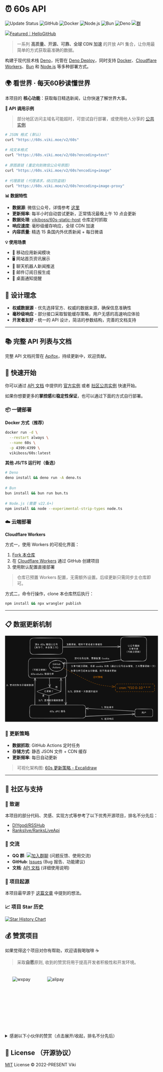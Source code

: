 # ⏰ 60s API

![Update Status](https://github.com/vikiboss/60s-static-host/workflows/schedule/badge.svg) ![GitHub](https://img.shields.io/github/v/release/vikiboss/60s?label=GitHub) ![Docker](https://img.shields.io/docker/v/vikiboss/60s?style=flat&label=Docker) ![Node.js](https://img.shields.io/badge/Node.js-6DA55F?logo=node.js&logoColor=white) ![Bun](https://img.shields.io/badge/Bun-%23000000.svg?logo=bun&logoColor=white) ![Deno](https://img.shields.io/badge/Deno-000000?logo=deno&logoColor=white) [![群](https://img.shields.io/badge/%E4%BC%81%E9%B9%85%E7%BE%A4-595941841-ff69b4)](https://qm.qq.com/q/RpJXzgfAMG)

<a href="https://hellogithub.com/repository/vikiboss/60s" target="_blank"><img src="https://api.hellogithub.com/v1/widgets/recommend.svg?rid=8e9af473df2244f59d84b79915298fcc&claim_uid=wXMelR56paDoO2x&theme=dark" alt="Featured｜HelloGitHub" style="width: 250px; height: 54px;" width="250" height="54" /></a>

> 一系列 **高质量、开源、可靠、全球 CDN 加速** 的开放 API 集合，让你用最简单的方式获取最准确的数据。

构建于现代技术栈 [Deno](https://deno.com/)，托管在 [Deno Deploy](https://deno.com/deploy)，同时支持 [Docker](https://docker.com)、[Cloudflare Workers](https://www.cloudflare.com/zh-cn/developer-platform/products/workers/)、[Bun](https://bun.sh/) 和 [Node.js](https://nodejs.org/) 等多种部署方式。

## 🌍 看世界 · 每天60秒读懂世界

本项目的 **核心功能**：获取每日精选新闻，让你快速了解世界大事。

**📡 API 调用示例**

> 部分地区访问主域名可能超时，可尝试自行部署，或使用他人分享的 [公共实例](https://docs.60s-api.viki.moe/7306811m0)

```bash
# JSON 格式 (默认)
curl "https://60s.viki.moe/v2/60s"

# 纯文本格式
curl "https://60s.viki.moe/v2/60s?encoding=text"

# 原图直链 (重定向到微信公众号原图)
curl "https://60s.viki.moe/v2/60s?encoding=image"

# 代理直链 (代理请求，绕过防盗链)
curl "https://60s.viki.moe/v2/60s?encoding=image-proxy"
```

**📊 数据特性**

- **数据源**: 微信公众号，详情参考 [这里](https://github.com/vikiboss/60s-static-host/blob/main/src/config/constants.ts#L1-L5)
- **更新频率**: 每半小时自动尝试更新，正常情况最晚上午 10 点会更新
- **数据处理**: [vikiboss/60s-static-host](https://github.com/vikiboss/60s-static-host) 仓库定时抓取
- **响应速度**: 毫秒级缓存响应，全球 CDN 加速
- **内容质量**: 精选 15 条国内外优质新闻 + 每日微语

**💡 使用场景**

- 📱 移动应用新闻模块
- 🖥️ 网站首页资讯展示  
- 🤖 聊天机器人新闻推送
- 📧 邮件订阅日报生成
- 🔔 桌面通知提醒

## 🎯 设计理念

- **权威数据源** - 优先选择官方、权威的数据来源，确保信息准确性
- **毫秒级响应** - 部分接口采取智能缓存策略，用户无感的高速响应体验
- **开发者友好** - 统一的 API 设计，简洁的参数结构，完善的文档支持

---

## 📚 完整 API 列表与文档

完整 API 文档托管在 [Apifox](https://docs.60s-api.viki.moe)，持续更新中，欢迎贡献。

## 🚀 快速开始

你可以通过 [API 文档](https://docs.60s-api.viki.moe) 中提供的 [官方实例](https://60s.viki.moe) 或者 [社区公共实例](https://docs.60s-api.viki.moe/7306811m0) 快速开始。


如果你想要更多的**掌控感**和**稳定性保证**，也可以通过下面的方式自行部署。

### 📦 一键部署

**Docker 方式（推荐）**

```bash
docker run -d \
  --restart always \
  --name 60s \
  -p 4399:4399 \
  vikiboss/60s:latest
```

**其他 JS/TS 运行时（备选）**

```bash
# Deno
deno install && deno run -A deno.ts

# Bun
bun install && bun run bun.ts

# Node.js (需要 v22.6+)
npm install && node --experimental-strip-types node.ts
```

### ☁️ 云端部署

**Cloudflare Workers**

方式一，使用 Workers 的可视化界面：

1. [Fork 本仓库](https://github.com/vikiboss/60s/fork)
2. 在 [Cloudflare Workers](https://workers.cloudflare.com/) 通过 GitHub 创建项目
3. 使用默认配置直接部署

> 仓库已预置 Workers 配置，无需额外设置。后续更新只需同步主仓库即可。

方式二，命令行操作，clone 本仓库然后执行：

```bash
npm install && npx wrangler publish
```

---

## 📋 数据更新机制

![数据流架构图](./images/arch.png)

### 🔄 更新策略
- **数据抓取**: GitHub Actions 定时任务
- **存储方式**: 静态 JSON 文件 + CDN 缓存  
- **更新频率**: 每日自动更新

> 可视化架构图: [60s 更新策略 - Excalidraw](https://excalidraw.com/#json=VRffPBlMuFBkOlTbGe7IH,0C6yClfLME65ZhmQ30ywdg)

---

## 🤝 社区与支持

### 🙏 致谢

本项目的部分代码、灵感、实现方式等参考了以下优秀开源项目，排名不分先后：

- [DIYgod/RSSHub](https://github.com/DIYgod/RSSHub)
- [Rankslive/RanksLiveApi](https://github.com/Rankslive/RanksLiveApi)

### 💬 交流

- **QQ 群**: [![加入群聊](https://img.shields.io/badge/%E4%BC%81%E9%B5%9D%E7%BE%A4-595941841-ff69b4)](https://qm.qq.com/q/RpJXzgfAMG) (问题反馈、使用交流)
- **GitHub**: [Issues](https://github.com/vikiboss/60s/issues) (Bug 报告、功能建议)
- **文档**: [API 文档](https://docs.60s-api.viki.moe) (详细使用说明)

### 🎯 项目起源

本项目最早源于 [这篇文章](https://xlog.viki.moe/60s) 中提到的想法。

### 📈 项目 Star 历史

[![Star History Chart](https://api.star-history.com/svg?repos=vikiboss/60s&type=Date)](https://star-history.com/#vikiboss/60s&Date)

## 💰 赞赏项目

如果觉得这个项目对你有帮助，欢迎请我喝咖啡 ☕️

> 采取**自愿**原则, 收到的赞赏将用于提高开发者积极性和开发环境。

<div id='readme-reward' style="display: flex; gap: 8px; flex-wrap: wrap; width: 100%">
  <img src="https://s2.loli.net/2022/11/16/X2kFMdaxvSc1V5P.jpg" alt="wxpay" height="160px"style="margin: 24px;"/>
  <img src="https://s2.loli.net/2022/11/16/vZ4xkCopKRmIFVX.jpg" alt="alipay" height="160px" style="margin:24px;"/>
</div>


<details>
<summary>感谢以下小伙伴的赞赏（点击展开/收起，排名不分先后）</summary>

<!-- 表格 -->
|           赞赏人            |  金额  |  途径  |                  备注                  |
| :-------------------------: | :----: | :----: | :------------------------------------: |
|           Update            |  6.66  | WeChat |           感谢大佬的开源分享           |
|            匿名             |  0.01  | WeChat |                   -                    |
|         月夜忆江南          |  5.00  | WeChat |                   -                    |
|            匿名             |  1.66  | WeChat |                   -                    |
|         GoooodJooB7         |  1.66  | WeChat |              谢谢大佬开源              |
|            匿名             |  1.66  | WeChat |                   -                    |
| 十七岁就学会吃饭的天才少年  |  5.00  | WeChat |                   -                    |
|          Sundrops           |  1.66  | WeChat |             感谢友友的接口             |
|        春风伴我余生         | 10.00  | WeChat |                   -                    |
|             杰              |  1.00  | WeChat |                   -                    |
|            Blue             |  6.66  | WeChat |           Blue 祝开发者 6666           |
|           聆听、            | 10.00  | WeChat |           喝杯咖啡，记得加冰           |
|            匿名             | 100.00 | WeChat |                 好项目                 |
| 卤蛋 （HelloGitHub 发起人） | 88.88  | WeChat |      很喜欢你的项目，加油 ^ O ^ ~      |
|             Lee             |  6.66  | WeChat |                感谢分享                |
|          世界和平           | 66.00  | WeChat |           世界需要更多的英雄           |
|         севастополь         |  6.66  | WeChat |                买包辣条                |
|             爪              |  2.00  | WeChat |                   -                    |
|             LMQ             | 18.80  | WeChat | 大佬的响应速度，我泪目了，请大佬喝咖啡 |
|             ---             |  ---   |  ---   |                  ---                   |
|             *斌             | 12.90  | Alipay |                   -                    |
|             *杰             | 20.00  | Alipay |                   -                    |
|            **杰             |  9.90  | Alipay |                   -                    |
|             ---             |  ---   |  ---   |                  ---                   |
|             Ko.             | 11.66  |   QQ   |                   -                    |
|           yijiong           | 15.00  |   QQ   |            a cup of coffee             |

> 如有遗漏，欢迎通过 issue 或者 QQ 群 595941841 反馈～

</details>

## 🪪 License （开源协议）

[MIT](license) License © 2022-PRESENT Viki
